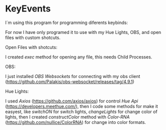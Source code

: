 # KeyEvents
I´m using this program for programming diferents keybinds:

For now I have only programed it to use with my Hue Lights, OBS, and open files with custom shotcuts.

Open Files with shotcuts:

I created *exec* method for opening any file, this needs Child Processes.

OBS:

I just installed *OBS Websockets* for connecting with my obs client (https://github.com/Palakis/obs-websocket/releases/tag/4.9.1)

Hue Lights:

I used *Axios* (https://github.com/axios/axios) for control *Hue Api* (https://developers.meethue.com/), then I code some methods for make it easyest, like *switchON* for switch lights,
*changeLights* for change color of lights, then I created *constructColor* method with *Color-RNA* (https://github.com/nullice/ColorRNA) for change into color formats.

